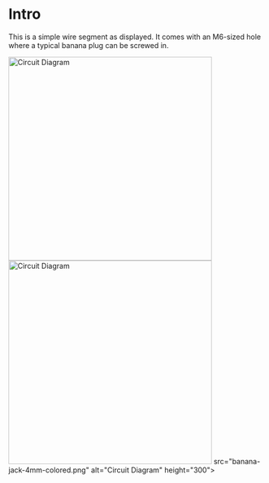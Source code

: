 # Intro  
This is a simple wire segment as displayed. It comes with an M6-sized hole where a typical banana plug can be screwed in.

<img src="wire-angle_blank_TOP.png" alt="Circuit Diagram" width="400"> <img src="wire-angle_blank_BOTTOM.png" alt="Circuit Diagram" width="400"> src="banana-jack-4mm-colored.png" alt="Circuit Diagram" height="300">
